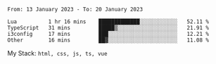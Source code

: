 <!--START_SECTION:waka-->

```text
From: 13 January 2023 - To: 20 January 2023

Lua          1 hr 16 mins    █████████████░░░░░░░░░░░░   52.11 %
TypeScript   31 mins         █████▒░░░░░░░░░░░░░░░░░░░   21.91 %
i3config     17 mins         ███░░░░░░░░░░░░░░░░░░░░░░   12.21 %
Other        16 mins         ██▓░░░░░░░░░░░░░░░░░░░░░░   11.08 %
```

<!--END_SECTION:waka-->
My Stack: `html, css, js, ts, vue`
